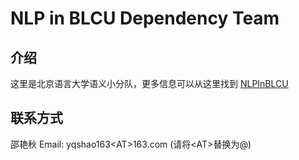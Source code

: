 # NLP in BLCU Dependency Team
## 介绍
这里是北京语言大学语义小分队，更多信息可以从这里找到
[NLPInBLCU](https://github.com/NLPInBLCU)

## 联系方式
邵艳秋 Email: yqshao163\<AT\>163.com (请将\<AT\>替换为@)